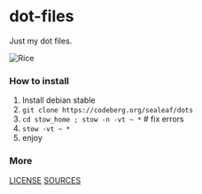 # dot-files
Just my dot files.

![Rice](https://codeberg.org/sealeaf/dots/raw/branch/main/rice.png)

### How to install
 1. Install debian stable
 2. `git clone https://codeberg.org/sealeaf/dots`
 3. `cd stow_home ; stow -n -vt ~ *` # fix errors
 4. `stow -vt ~ *`
 5. enjoy

### More
[LICENSE](https://codeberg.org/sealeaf/dots/src/branch/main/LICENSE.txt)
[SOURCES](https://codeberg.org/sealeaf/dots/src/branch/main/SOURCES)
